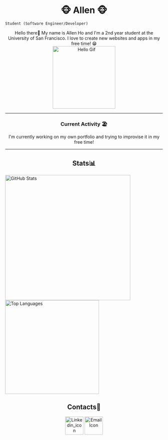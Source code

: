<h1 align="center"> 🐵 Allen 🐵 </h1>

`Student (Software Engineer/Developer)` 
<div align="center">
    Hello there👋 My name is Allen Ho and I'm a 2nd year student at the University of San Francisco. I love to create new websites and apps in my free time! 😁
    <br>
    <img align="center" src="https://media.tenor.com/CedXUNwq3fcAAAAi/tkthao219-bubududu.gif" alt="Hello Gif" title="Hello Gif" width="200" height="200"/>
    <br>
</div>

<hr>

<h3 align="center"> Current Activity 🏖️</h3>
<div align="center">
    <p>I'm currently working on my own portfolio and trying to improvise it in my free time!</p>
</div>

<hr>

<h2 align="center"> Stats📊 </h2>
<div>
    <img src="https://github-readme-stats.vercel.app/api?username=AllenHo2&show_icons=true&theme=radical" alt="GitHub Stats" width="400" align="center">
    <img src="https://github-readme-stats.vercel.app/api/top-langs/?username=AllenHo2&layout=compact" alt="Top Languages" width="300" align="center">
</div>

<h2 align="center"> Contacts📧 </h2>

<div align="center">
    <a href="https://www.linkedin.com/in/allen-ho-b67a6725b/" ><img width="58" alt="Linkedin_icon" src="https://github.com/AllenHo2/project02-Elevator/assets/112123839/38209676-0df8-4cdf-a99e-e172deb63854" href="https://www.linkedin.com/in/allen-ho-b67a6725b/" align="center"></img></a>
    <a href="mailto:allenho2242004@gmail.com"> <img width="58" alt="Email Icon" src="https://github.com/AllenHo2/My-Portfolio/assets/112123839/50d74f81-1d61-4fa9-953f-aa70eedbc2c3" align="center"></img></a>
</div>



<!--
**AllenHo2/AllenHo2** is a ✨ _special_ ✨ repository because its `README.md` (this file) appears on your GitHub profile.

Here are some ideas to get you started:

- 🔭 I’m currently working on ...
- 🌱 I’m currently learning ...
- 👯 I’m looking to collaborate on ...
- 🤔 I’m looking for help with ...
- 💬 Ask me about ...
- 📫 How to reach me: ...
- 😄 Pronouns: ...
- ⚡ Fun fact: ...
-->

